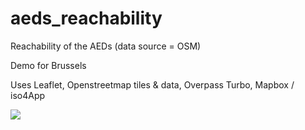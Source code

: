 # aeds_reachability
Reachability of the AEDs (data source = OSM)

Demo for Brussels

Uses Leaflet, Openstreetmap tiles & data, Overpass Turbo, Mapbox / iso4App

![](https://docs.my-poppy.eu/aeds_reachability.png)
